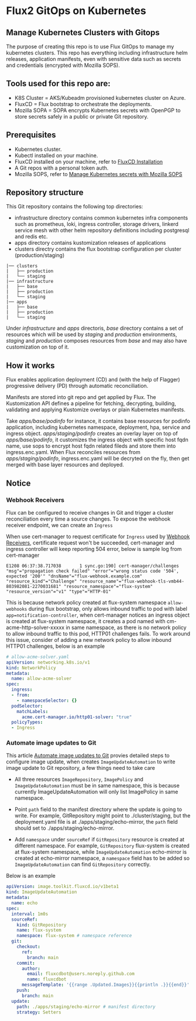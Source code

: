 # Flux2 GitOps on Kubernetes

## Manage Kubernetes Clusters with Gitops
The purpose of creating this repo is to use Flux GitOps to manage my kubernetes clusters. This repo has everything including infrastructure helm releases, application manifests, even with sensitive data such as secrets and credentials (encrypted with Mozilla SOPS).

## Tools used for this repo are:
- K8S Cluster =  AKS/Kubeadm provisioned kubernetes cluster on Azure.
- FluxCD = Flux bootstrap to orchestrate the deployments.
- Mozilla SOPA = SOPA encrypts Kubernetes secrets with OpenPGP to store secrets safely in a public or private Git repository.

## Prerequisites
- Kubernetes cluster.
- Kubectl installed on your machine.
- FluxCD installed on your machine, refer to [FluxCD Installation](https://fluxcd.io/flux/installation/)
- A Git repos with a personal token auth.
- Mozilla SOPS, refer to [Manage Kubernetes secrets with Mozilla SOPS](https://fluxcd.io/flux/guides/mozilla-sops/)

## Repository structure
This Git repository contains the following top directories:

- infrastructure directory contains common kubernetes infra components such as prometheus, loki, ingress controller, storage drivers, linkerd service mesh with other helm repository definitions including postgresql and redis etc.
- apps directory contains kustomization releases of applications
- clusters directry contains the flux bootstrap configuration per cluster (production/staging)

```
|── clusters
|   ├── production
|   └── staging
|── infrastructure
|   ├── base 
|   ├── production
|   └── staging
|── apps
|   ├── base 
|   ├── production
|   └── staging
```

Under *infrastructure* and *apps* directoris, *base* directory contains a set of resources which will be used by *staging* and *production* environments, *staging* and *production* composes resources from *base* and may also have customization on top of it.

## How it works
Flux enables application deployment (CD) and (with the help of Flagger) progressive delivery (PD) through automatic reconciliation.

Manifests are stored into git repo and get applied by Flux. The Kustomization API defines a pipeline for fetching, decrypting, building, validating and applying Kustomize overlays or plain Kubernetes manifests. 

Take *apps/base/podinfo* for instance, it contains base resources for podinfo application, including kubernetes namespace, deployment, hpa, service and ingress object. *apps/staging/podinfo* creates an overlay layer on top of *apps/base/podinfo*, it customizes the ingress object with specific host fqdn name, use sops to encrypt host fqdn related fileds and store them into ingress.enc.yaml. When Flux reconciles resources from *apps/staging/podinfo*, ingress.enc.yaml will be decryted on the fly, then get merged with base layer resources and deployed.

## Notice

### Webhook Receivers
Flux can be configured to receive changes in Git and trigger a cluster reconciliation every time a source changes. To expose the webhook receiver endpoint, we can create an `Ingress`

When use cert-manager to request certificate for `Ingress` used by [Webhook Receivers](https://fluxcd.io/flux/guides/webhook-receivers/), certificate request won't be succeeded, cert-manager and ingress controller will keep reporting 504 error, below is sample log from cert-manager


`E1208 06:37:38.717038       1 sync.go:190] cert-manager/challenges "msg"="propagation check failed" "error"="wrong status code '504', expected '200'" "dnsName"="flux-webhook.example.com" "resource_kind"="Challenge" "resource_name"="flux-webhook-tls-vmb44-803982081-2270031681" "resource_namespace"="flux-system" "resource_version"="v1" "type"="HTTP-01"`

This is because network policy created at flux-system namespace `allow-webhooks` during flux bootstrap, only allows inbound traffic to pod with label `app=notification-controller`, when cert-manager notices an ingress object is created at flux-system namespace, it creates a pod named with cm-acme-http-solver-xxxxx in same namespace, as there is no network policy to allow inbound traffic to this pod, HTTP01 challenges fails. To work around this issue, consider of adding a new network policy to allow inbound HTTP01 challenges, below is an example
```yaml
# allow-acme-solver.yaml
apiVersion: networking.k8s.io/v1
kind: NetworkPolicy
metadata:
  name: allow-acme-solver
spec:
  ingress:
  - from:
    - namespaceSelector: {}
  podSelector:
    matchLabels:
      acme.cert-manager.io/http01-solver: "true"
  policyTypes:
  - Ingress
```

### Automate image updates to Git
This article [Automate image updates to Git](https://fluxcd.io/flux/guides/image-update/) provies detailed steps to configure image update, when creates `ImageUpdateAutomation` to write image update to Git repository, a few things need to take care

- All three resources `ImageRepository`, `ImagePolicy` and `ImageUpdateAutomation` must be in same namespace, this is because currently ImageUpdateAutomation will only list ImagePolicy in same namespace.

- Point `path` field to the manifest directory where the update is going to write. For example, GitRepository might point to ./cluster/staging, but the deployment.yaml file is at ./apps/staging/echo-mirror, the `path` field should set to ./apps/staging/echo-mirror.

- Add `namespace` under `sourceRef` if `GitRepository` resource is created at different namespace. For example, `GitRepository` flux-system is created at flux-system namespace, while `ImageUpdateAutomation` echo-mirror is created at echo-mirror namespace, a `namespace` field has to be added so `ImageUpdateAutomation` can find `GitRepository` correctly.

Below is an example

  ```yaml
  apiVersion: image.toolkit.fluxcd.io/v1beta1
  kind: ImageUpdateAutomation
  metadata:
    name: echo
  spec:
    interval: 1m0s
    sourceRef:
      kind: GitRepository
      name: flux-system
      namespace: flux-system # namespace reference
    git:
      checkout:
        ref:
          branch: main
      commit:
        author:
          email: fluxcdbot@users.noreply.github.com
          name: fluxcdbot
        messageTemplate: '{{range .Updated.Images}}{{println .}}{{end}}'
      push:
        branch: main
    update:
      path: ./apps/staging/echo-mirror # manifest directory
      strategy: Setters
  ```